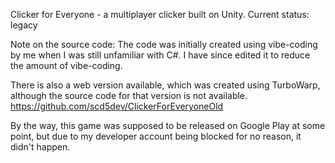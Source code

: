 Clicker for Everyone - a multiplayer clicker built on Unity. Current status: legacy

Note on the source code: The code was initially created using vibe-coding by me when I was still unfamiliar with C#. I have since edited it to reduce the amount of vibe-coding.

There is also a web version available, which was created using TurboWarp, although the source code for that version is not available. https://github.com/scd5dev/ClickerForEveryoneOld

By the way, this game was supposed to be released on Google Play at some point, but due to my developer account being blocked for no reason, it didn't happen.
